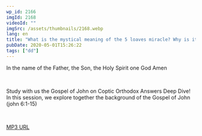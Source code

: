 ```yaml
---
wp_id: 2166
imgId: 2168
videoId: ""
imgSrc: /assets/thumbnails/2168.webp
lang: en
title: "What is the mystical meaning of the 5 loaves miracle? Why is it different from other gospels?"
pubDate: 2020-05-01T15:26:22
tags: ["dd"]
---
```


<p>In the name of the Father, the Son, the Holy Spirit one God Amen</p>
<p>&nbsp;</p>
<p>Study with us the Gospel of John on Coptic Orthodox Answers Deep Dive! In this session, we explore together the background of the Gospel of John (john 6:1-15)</p>
<p>&nbsp;</p>
<p><a href="https://drive.google.com/open?id=14mdUM35emPfyR-AgRtCyxu2YFg85wWPo">MP3 URL</a></p>
